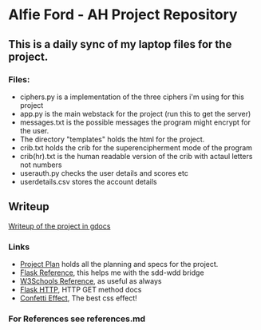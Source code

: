 # Alfie Ford - AH Project Repository

## This is a daily sync of my laptop files for the project.


### Files:
* ciphers.py is a implementation of the three ciphers i'm using for this project
* app.py is the main webstack for the project (run this to get the server)
* messages.txt is the possible messages the program might encrypt for the user.
* The directory "templates" holds the html for the project.
* crib.txt holds the crib for the superencipherment mode of the program
* crib(hr).txt is the human readable version of the crib with actaul letters not numbers
* userauth.py checks the user details and scores etc
* userdetails.csv stores the account details


## Writeup
[Writeup of the project in gdocs](https://docs.google.com/document/d/1UsQqSsPSjJEm_fAsduAVPTBzM08rGLCWtKD6Onn9WX8/edit?usp=sharing)

### Links
* [Project Plan](https://docs.google.com/document/d/1h5udJEeES8V8zh6XGXwm2H_6FQNdKKWM5wVFrd1cyIo/edit?usp=sharing) holds all the planning and specs for the project.
* [Flask Reference](https://www.geeksforgeeks.org/flask-tutorial/), this helps me with the sdd-wdd bridge
* [W3Schools Reference](https://www.w3schools.com/python/default.asp), as useful as always
* [Flask HTTP](https://www.geeksforgeeks.org/flask-http-method/), HTTP GET method docs
* [Confetti Effect](https://www.npmjs.com/package/canvas-confetti), The best css effect!


### For References see references.md